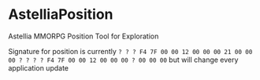 # AstelliaPosition
Astellia MMORPG Position Tool for Exploration

Signature for position is currently `? ? ? F4 7F 00 00 12 00 00 00 21 00 00 00 ? ? ? ? F4 7F 00 00 12 00 00 00 ? 00 00 00` but will change every application update
